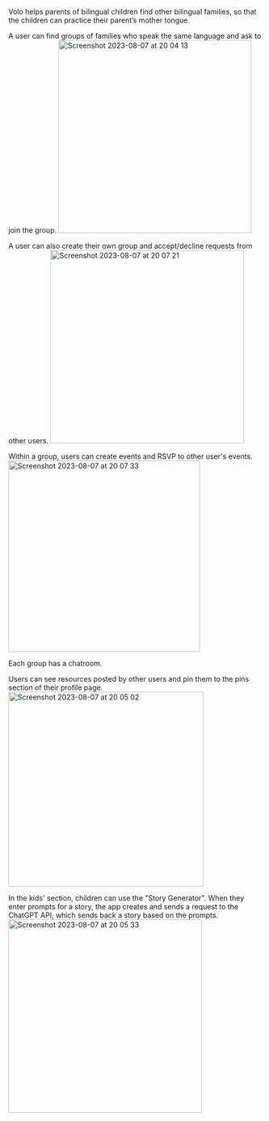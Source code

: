 Volo helps parents of bilingual children find other bilingual families, so that the children can practice their parent’s mother tongue.

A user can find groups of families who speak the same language and ask to join the group. 
<img width="382" alt="Screenshot 2023-08-07 at 20 04 13" src="https://github.com/luca652/volo/assets/116643436/7a66cf40-81c9-4940-b868-cbbb61a6ce50">

A user can also create their own group and accept/decline requests from other users. 
<img width="383" alt="Screenshot 2023-08-07 at 20 07 21" src="https://github.com/luca652/volo/assets/116643436/f2fd2060-bc55-4d6b-beda-99764e2454e9">

Within a group, users can create events and RSVP to other user's events. 
<img width="379" alt="Screenshot 2023-08-07 at 20 07 33" src="https://github.com/luca652/volo/assets/116643436/88ac71e3-450c-4b38-88f3-11a4301e9f38">

Each group has a chatroom.

Users can see resources posted by other users and pin them to the pins section of their profile page. 
<img width="386" alt="Screenshot 2023-08-07 at 20 05 02" src="https://github.com/luca652/volo/assets/116643436/8fcbea97-fbb9-465e-bb3d-326d3508119d">

In the kids' section, children can use the "Story Generator". When they enter prompts for a story, the app creates and sends a request to the ChatGPT API, which sends back a story based on the prompts. 
<img width="383" alt="Screenshot 2023-08-07 at 20 05 33" src="https://github.com/luca652/volo/assets/116643436/34ddd9cb-33bc-4ace-80a7-3c7470b97daf">

